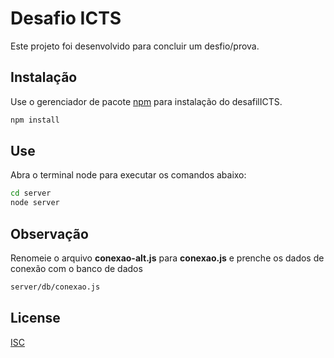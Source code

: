 # Desafio ICTS

Este projeto foi desenvolvido para concluir um desfio/prova.

## Instalação

Use o gerenciador de pacote [npm](https://pip.pypa.io/en/stable/) para instalação do desafilICTS.

```bash
npm install
```

## Use
Abra o terminal node para executar os comandos abaixo:

```bash
cd server
node server
```

## Observação
Renomeie o arquivo **conexao-alt.js** para **conexao.js** e prenche os dados de conexão com o banco de dados

```bash
server/db/conexao.js
```


## License
[ISC](https://opensource.org/licenses/ISC)
